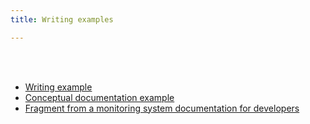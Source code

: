 ```yaml
---
title: Writing examples

---
```


<br><br>


* [Writing example](/docs/writing-example/rules.pdf)
* [Conceptual documentation example](/docs/writing-example/data-platform.pdf)
* [Fragment from a monitoring system documentation for developers](/docs/monitoring-system/)